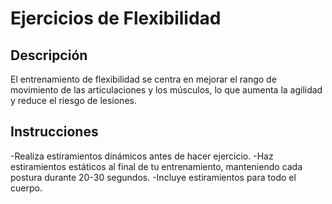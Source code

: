 # Ejercicios de Flexibilidad

## Descripción
El entrenamiento de flexibilidad se centra en mejorar el rango de movimiento de las articulaciones y los músculos, lo que aumenta la agilidad y reduce el riesgo de lesiones.

## Instrucciones
-Realiza estiramientos dinámicos antes de hacer ejercicio.
-Haz estiramientos estáticos al final de tu entrenamiento, manteniendo cada postura durante 20-30 segundos.
-Incluye estiramientos para todo el cuerpo.